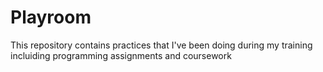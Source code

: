 # Playroom
This repository contains practices that I've been doing during my training incluiding programming assignments and coursework

